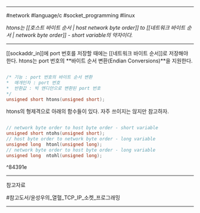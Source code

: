 
---

#network #language/c #socket_programming #linux

*htons는 [[호스트 바이트 순서 | host network byte order]] to [[네트워크 바이트 순서 | network byte order]] - short variable의 약자이다.*

---

[[sockaddr_in]]에 port 번호를 저장할 때에는 [[네트워크 바이트 순서]]로 저장해야 한다. htons는 port 번호의 **바이트 순서 변환(Endian Conversions)**을 지원한다.

```C

/* 기능 : port 번호의 바이트 순서 변환
*  매개인자 : port 번호
*  반환값 : 빅 엔디안으로 변환된 port 번호
*/
unsigned short htons(unsigned short);

```

htons의 형제격으로 아래의 함수들이 있다. 자주 쓰이지는 않지만 참고하자.

```C

// network byte order to host byte order - short variable
unsigned short ntohs(unsigned short);
// host byte order to network byte order - long variable
unsigned long  htonl(unsigned long);
// network byte order to host byte order - long variable
unsigned long  ntohl(unsigned long);

```

^84391e

---

참고자료

#참고도서/윤성우의_열혈_TCP_IP_소켓_프로그래밍

---